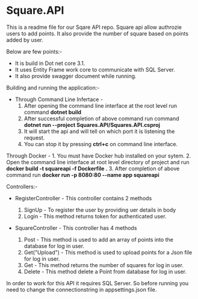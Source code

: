 # Square.API

This is a readme file for our Sqare API repo. Square api allow authrozie users to add points. It also provide the number of square based on points added by user.

Below are few points:-
* It is build in Dot net core 3.1.
* It uses Entity Frame work core to communicate with SQL Server.
* It also provide swagger document while running.

Building and running the application:-
* Through Command Line Infertace - 
	1. After opening the command line interface at the root level run command **dotnet build**
	2. After successful completion of above command run command **dotnet run --project Squares.API/Squares.API.csproj**
	3. It will start the api and will tell on which port it is listening the request.
	4. You can stop it by pressing **ctrl+c** on command line interface.
	
Through Docker - 
	1. You must have Docker hub installed on your sytem.
	2. Open the command line interface at root level directory of project and run **docker build -t squareapi -f Dockerfile .**
	3. After completion of above command run **docker run -p 8080:80 --name app squareapi**

Controllers:-
* RegisterController - This controller contains 2 methods
	1. SignUp - To register the user by providing uer details in body
	2. Login - This method returns token for authenticated user.

* SquareController - This controller has 4 methods
	1. Post - This method is used to add an array of points into the database for log in user.
	2. Get("Upload") - This method is used to upload points for a Json file for log in user.
	3. Get - This method returns the number of squares for log in user.
	4. Delete - This method delete a Point from database for log in user.
	

In order to work for this API it requires SQL Server. So before running you need to change the connectionstring in appsettings.json file.